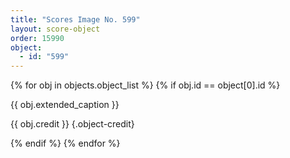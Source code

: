 ```yaml
---
title: "Scores Image No. 599"
layout: score-object
order: 15990
object:
  - id: "599"
---
```


{% for obj in objects.object_list %}
{% if obj.id == object[0].id %}

{{ obj.extended_caption }}

{{ obj.credit }} {.object-credit}

{% endif %}
{% endfor %}
